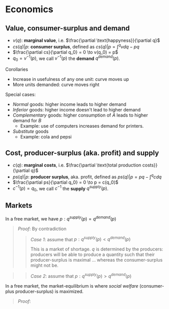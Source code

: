 # Economics

## Value, consumer-surplus and demand

- $v(q)$: **marginal value**, i.e. $\frac{\partial \text{happyness}}{\partial q}$
- $cs(q) | p$: **consumer surplus**, defined as $cs(q) | p = \int^{q}v d q - pq$
- $\frac{\partial cs}{\partial q_0} = 0 \to v(q_0) = p$
- $q_0 = v^{-1}(p)$, we call $v^{-1}(p)$ the **demand** $q^{demand}(p)$.


Corollaries
- Increase in usefulness of any one unit: curve moves up
- More units demanded: curve moves right


Special cases:
- *Normal* goods: higher income leads to higher demand
- *Inferior* goods: higher income doesn't lead to higher demand
- *Complementary* goods: higher consumption of *A* leads to higher demand for *B*
    - Example: use of computers increases demand for printers.
- *Substitute* goods
    - Example: cola and pepsi

## Cost, producer-surplus (aka. profit) and supply

- $c(q)$: **marginal costs**, i.e. $\frac{\partial \text{total production costs}}{\partial q}$
- $ps(q) | p$: **producer surplus**, aka. profit, defined as $ps(q) | p = pq - \int^{q}c d q$
- $\frac{\partial ps}{\partial q_0} = 0 \to  p = c(q_0)$
- $c^{-1}(p) = q_0$, we call $c^{-1}$ the **supply** $q^{supply}(p)$.


## Markets

In a free market, we have $p: q^{supply}(p) = q^{demand}(p)$
>
> *Proof*: By contradiction
>
>> *Case 1*: assume that $p: q^{supply}(p) < q^{demand}(p)$
>>
>> This is a market of shortage. $q$ is determined by the producers: producers will be able to produce a quantity such that their producer-surplus is maximal ... whereas the consumer-surplus might not be.
>>

>
>> *Case 2*: assume that $p: q^{supply}(p) > q^{demand}(p)$
>>



In a free market, the market-equilibrium is where *social welfare* (consumer- plus producer-surplus) is maximized.
>
> *Proof*: 
>
